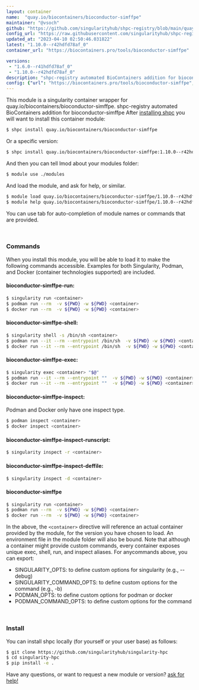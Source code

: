 ```yaml
---
layout: container
name:  "quay.io/biocontainers/bioconductor-simffpe"
maintainer: "@vsoch"
github: "https://github.com/singularityhub/shpc-registry/blob/main/quay.io/biocontainers/bioconductor-simffpe/container.yaml"
config_url: "https://raw.githubusercontent.com/singularityhub/shpc-registry/main/quay.io/biocontainers/bioconductor-simffpe/container.yaml"
updated_at: "2023-04-10 02:50:46.031822"
latest: "1.10.0--r42hdfd78af_0"
container_url: "https://biocontainers.pro/tools/bioconductor-simffpe"

versions:
 - "1.6.0--r41hdfd78af_0"
 - "1.10.0--r42hdfd78af_0"
description: "shpc-registry automated BioContainers addition for bioconductor-simffpe"
config: {"url": "https://biocontainers.pro/tools/bioconductor-simffpe", "maintainer": "@vsoch", "description": "shpc-registry automated BioContainers addition for bioconductor-simffpe", "latest": {"1.10.0--r42hdfd78af_0": "sha256:66a1b106d0cf87063ff47237fd40a693a6079971c49b234923ab26e2104dde97"}, "tags": {"1.6.0--r41hdfd78af_0": "sha256:93af389ab17b1731e280dbbc3fb62c8b9ffc715794f3e1814f75a94a349e0902", "1.10.0--r42hdfd78af_0": "sha256:66a1b106d0cf87063ff47237fd40a693a6079971c49b234923ab26e2104dde97"}, "docker": "quay.io/biocontainers/bioconductor-simffpe"}
---
```


This module is a singularity container wrapper for quay.io/biocontainers/bioconductor-simffpe.
shpc-registry automated BioContainers addition for bioconductor-simffpe
After [installing shpc](#install) you will want to install this container module:


```bash
$ shpc install quay.io/biocontainers/bioconductor-simffpe
```

Or a specific version:

```bash
$ shpc install quay.io/biocontainers/bioconductor-simffpe:1.10.0--r42hdfd78af_0
```

And then you can tell lmod about your modules folder:

```bash
$ module use ./modules
```

And load the module, and ask for help, or similar.

```bash
$ module load quay.io/biocontainers/bioconductor-simffpe/1.10.0--r42hdfd78af_0
$ module help quay.io/biocontainers/bioconductor-simffpe/1.10.0--r42hdfd78af_0
```

You can use tab for auto-completion of module names or commands that are provided.

<br>

### Commands

When you install this module, you will be able to load it to make the following commands accessible.
Examples for both Singularity, Podman, and Docker (container technologies supported) are included.

#### bioconductor-simffpe-run:

```bash
$ singularity run <container>
$ podman run --rm  -v ${PWD} -w ${PWD} <container>
$ docker run --rm  -v ${PWD} -w ${PWD} <container>
```

#### bioconductor-simffpe-shell:

```bash
$ singularity shell -s /bin/sh <container>
$ podman run --it --rm --entrypoint /bin/sh  -v ${PWD} -w ${PWD} <container>
$ docker run --it --rm --entrypoint /bin/sh  -v ${PWD} -w ${PWD} <container>
```

#### bioconductor-simffpe-exec:

```bash
$ singularity exec <container> "$@"
$ podman run --it --rm --entrypoint ""  -v ${PWD} -w ${PWD} <container> "$@"
$ docker run --it --rm --entrypoint ""  -v ${PWD} -w ${PWD} <container> "$@"
```

#### bioconductor-simffpe-inspect:

Podman and Docker only have one inspect type.

```bash
$ podman inspect <container>
$ docker inspect <container>
```

#### bioconductor-simffpe-inspect-runscript:

```bash
$ singularity inspect -r <container>
```

#### bioconductor-simffpe-inspect-deffile:

```bash
$ singularity inspect -d <container>
```



#### bioconductor-simffpe

```bash
$ singularity run <container>
$ podman run --rm  -v ${PWD} -w ${PWD} <container>
$ docker run --rm  -v ${PWD} -w ${PWD} <container>
```


In the above, the `<container>` directive will reference an actual container provided
by the module, for the version you have chosen to load. An environment file in the
module folder will also be bound. Note that although a container
might provide custom commands, every container exposes unique exec, shell, run, and
inspect aliases. For anycommands above, you can export:

 - SINGULARITY_OPTS: to define custom options for singularity (e.g., --debug)
 - SINGULARITY_COMMAND_OPTS: to define custom options for the command (e.g., -b)
 - PODMAN_OPTS: to define custom options for podman or docker
 - PODMAN_COMMAND_OPTS: to define custom options for the command

<br>

### Install

You can install shpc locally (for yourself or your user base) as follows:

```bash
$ git clone https://github.com/singularityhub/singularity-hpc
$ cd singularity-hpc
$ pip install -e .
```

Have any questions, or want to request a new module or version? [ask for help!](https://github.com/singularityhub/singularity-hpc/issues)